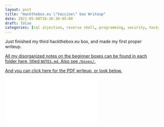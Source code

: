 ```yaml
---
layout: post
title: "Hackthebox.eu \"Vaccine\" box Writeup"
date: 2021-05-08T16:36:30-05:00
draft: false
categories: [sql injection, reverse shell, programming, security, hacking]
---
```


Just finished my third hackthebox.eu box, and made my first proper writeup.

[All my disorganized notes on the beginner boxes can be found in each folder here, titled `NOTES.md`. Also see `/boxes/`.](https://github.com/HenryFBP/hackthebox/tree/master/starting-point-boxes)

[And you can click here for the PDF writeup, or look below.](https://github.com/HenryFBP/hackthebox/blob/master/starting-point-boxes/vaccine/WRITEUP.pdf)

<object style="width:100%;height:100vh" data="/files/vaccine-writeup.pdf" type="application/pdf">
    <embed src="/files/vaccine-writeup.pdf" type="application/pdf" />
</object>
